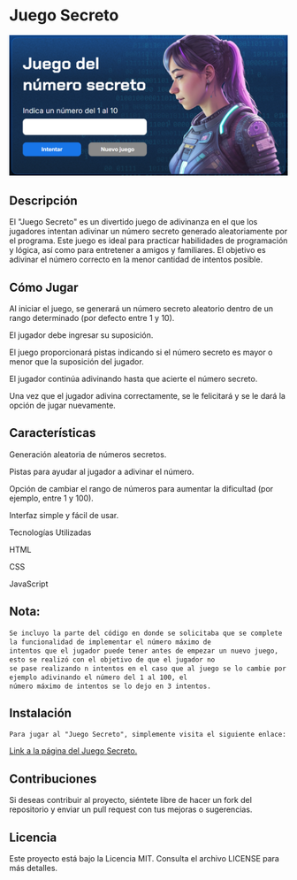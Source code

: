 Juego Secreto
=============

![img](img/juego-secreto.png)

## Descripción

El "Juego Secreto" es un divertido juego de adivinanza en el que los jugadores intentan adivinar un número secreto generado aleatoriamente por el programa. Este juego es ideal para practicar habilidades de programación y lógica, así como para entretener a amigos y familiares. El objetivo es adivinar el número correcto en la menor cantidad de intentos posible.

## Cómo Jugar

Al iniciar el juego, se generará un número secreto aleatorio dentro de un rango determinado (por defecto entre 1 y 10).

El jugador debe ingresar su suposición.

El juego proporcionará pistas indicando si el número secreto es mayor o menor que la suposición del jugador.

El jugador continúa adivinando hasta que acierte el número secreto.

Una vez que el jugador adivina correctamente, se le felicitará y se le dará la opción de jugar nuevamente.

## Características

Generación aleatoria de números secretos.

Pistas para ayudar al jugador a adivinar el número.

Opción de cambiar el rango de números para aumentar la dificultad (por ejemplo, entre 1 y 100).

Interfaz simple y fácil de usar.

Tecnologías Utilizadas

HTML

CSS

JavaScript

## Nota:

```
Se incluyo la parte del código en donde se solicitaba que se complete la funcionalidad de implementar el número máximo de 
intentos que el jugador puede tener antes de empezar un nuevo juego, esto se realizó con el objetivo de que el jugador no 
se pase realizando n intentos en el caso que al juego se lo cambie por ejemplo adivinando el número del 1 al 100, el 
número máximo de intentos se lo dejo en 3 intentos.

```

## Instalación

```
Para jugar al "Juego Secreto", simplemente visita el siguiente enlace: 

```
[Link a la página del Juego Secreto.](https://jortiz112.github.io/Juego-Secreto-Julio-Ortiz/)

## Contribuciones

Si deseas contribuir al proyecto, siéntete libre de hacer un fork del repositorio y enviar un pull request con tus mejoras o sugerencias.

## Licencia

Este proyecto está bajo la Licencia MIT. Consulta el archivo LICENSE para más detalles.

